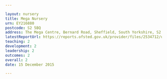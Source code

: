 ```yaml
---

layout: nursery
title: Mega Nursery
urn: EY216880
postcode: S2 5BQ
address: The Mega Centre, Bernard Road, Sheffield, South Yorkshire, S2 5BQ
latestReportUrl: https://reports.ofsted.gov.uk/provider/files/2534712/urn/EY216880.pdf
teaching: 2
development: 2
leadership: 2
outcomes: 2
overall: 2
date: 15 December 2015

---
```


